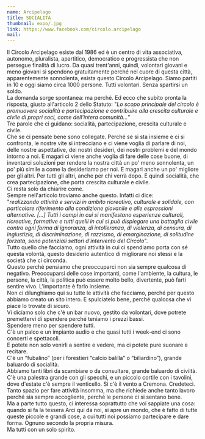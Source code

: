 ```yaml
---
name: Arcipelago
title: SOCIALITÀ
thumbnail: expo/.jpg
link: https://www.facebook.com/circolo.arcipelago
mail:
---
```


Il Circolo Arcipelago esiste dal 1986 ed è un centro di vita associativa, autonomo, pluralista, apartitico, democratico e progressista che non persegue finalità di lucro. Da quasi trent'anni, quindi, volontari giovani e meno giovani si spendono gratuitamente perché nel cuore di questa città, apparentemente sonnolenta, esista questo Circolo Arcipelago. Siamo partiti in 10 e oggi siamo circa 1000 persone. Tutti volontari. Senza spartirsi un soldo.  
La domanda sorge spontanea: ma perché. Ed ecco che subito pronta la risposta, giusto all'articolo 2 dello Statuto: "*Lo scopo principale del circolo è promuovere socialità e partecipazione e contribuire alla crescita culturale e civile di propri soci, come dell'intera comunità...*"  
Tre parole che ci guidano: socialità, partecipazione, crescita culturale e civile.  
Che se ci pensate bene sono collegate. Perché se si sta insieme e ci si confronta, le nostre vite si intrecciano e ci viene voglia di parlare di noi, delle nostre aspettative, dei nostri desideri, dei nostri problemi e del mondo intorno a noi. E magari ci viene anche voglia di fare delle cose buone, di inventarci soluzioni per rendere la nostra città un po' meno sonnolenta, un po' più simile a come la desideriamo per noi. E magari anche un po' migliore per gli altri. Per tutti gli altri, anche per chi verrà dopo. E quindi socialità, che crea partecipazione, che porta crescita culturale e civile.  
Ci resta solo da chiarire come.  
Sempre nell'articolo troviamo anche questo. Infatti ci dice:  
"*realizzando attività e servizi in ambito ricreativo, culturale e solidale, con particolare riferimento alla condizione giovanile e alle espressioni alternative. [...] Tutti i campi in cui si manifestano esperienze culturali, ricreative, formative e tutti quelli in cui si può dispiegare una battaglia civile contro ogni forma di ignoranza, di intolleranza, di violenza, di censura, di ingiustizia, di discriminazione, di razzismo, di emarginazione, di solitudine forzata, sono potenziali settori d'intervento del Circolo*".  
Tutto quello che facciamo, ogni attività in cui ci spendiamo porta con sé questa volontà, questo desiderio autentico di migliorare noi stessi e la società che ci circonda.  
Questo perché pensiamo che preoccuparci non sia sempre qualcosa di negativo. Preoccuparsi delle cose importanti, come l'ambiente, la cultura, le persone, la città, la politica può essere molto bello, divertente, può farti sentire vivo. L'importante è farlo insieme.  
Non ci dilunghiamo qui su tutte le attività che facciamo, perché per questo abbiamo creato un sito intero. E spulciatelo bene, perché qualcosa che vi piace lo trovate di sicuro.  
Vi diciamo solo che c'è un bar nuovo, gestito da volontari, dove potrete premettervi di spendere perché teniamo i prezzi bassi.  
Spendere meno per spendere tutti.  
C'è un palco e un impianto audio e che quasi tutti i week-end ci sono concerti e spettacoli.  
E potete non solo venirli a sentire e vedere, ma ci potete pure suonare e recitare.  
C'è un “fubalino” (per i forestieri “calcio balilla” o “biliardino”), grande baluardo di socialità.  
Abbiamo tanti libri da scambiare o da consultare, grande baluardo di civiltà.  
C'è una palestra grande con gli specchi, e un piccolo cortile con i tavolini, dove d'estate c'è sempre il venticello. Sì c'è il vento a Cremona. Credeteci.  
Tanto spazio per fare attività insomma, ma che richiede anche tanto lavoro perché sia sempre accogliente, perché le persone ci si sentano bene.  
Ma a parte tutto questo, ci interessa soprattutto che voi sappiate una cosa: quando si fa la tessera Arci qui da noi, si apre un mondo, che è fatto di tutte queste piccole e grandi cose, a cui tutti noi possiamo partecipare e dare forma. Ognuno secondo la propria misura.  
Ma tutti con un solo spirito.
